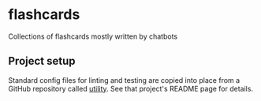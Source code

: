 # flashcards

Collections of flashcards mostly written by chatbots

## Project setup

Standard config files for linting and testing are copied into place from a GitHub repository called
[utility](https://github.com/douglasgreen/utility). See that project's README page for details.
